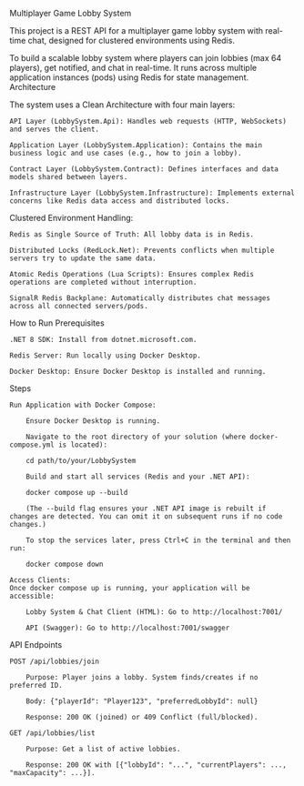 Multiplayer Game Lobby System

This project is a REST API for a multiplayer game lobby system with real-time chat, designed for clustered environments using Redis.

To build a scalable lobby system where players can join lobbies (max 64 players), get notified, and chat in real-time. It runs across multiple application instances (pods) using Redis for state management.
Architecture

The system uses a Clean Architecture with four main layers:

    API Layer (LobbySystem.Api): Handles web requests (HTTP, WebSockets) and serves the client.

    Application Layer (LobbySystem.Application): Contains the main business logic and use cases (e.g., how to join a lobby).

    Contract Layer (LobbySystem.Contract): Defines interfaces and data models shared between layers.

    Infrastructure Layer (LobbySystem.Infrastructure): Implements external concerns like Redis data access and distributed locks.

Clustered Environment Handling:

    Redis as Single Source of Truth: All lobby data is in Redis.

    Distributed Locks (RedLock.Net): Prevents conflicts when multiple servers try to update the same data.

    Atomic Redis Operations (Lua Scripts): Ensures complex Redis operations are completed without interruption.

    SignalR Redis Backplane: Automatically distributes chat messages across all connected servers/pods.
    
How to Run
Prerequisites

    .NET 8 SDK: Install from dotnet.microsoft.com.

    Redis Server: Run locally using Docker Desktop.

    Docker Desktop: Ensure Docker Desktop is installed and running.

Steps

    Run Application with Docker Compose:

        Ensure Docker Desktop is running.

        Navigate to the root directory of your solution (where docker-compose.yml is located):

        cd path/to/your/LobbySystem

        Build and start all services (Redis and your .NET API):

        docker compose up --build

        (The --build flag ensures your .NET API image is rebuilt if changes are detected. You can omit it on subsequent runs if no code changes.)

        To stop the services later, press Ctrl+C in the terminal and then run:

        docker compose down

    Access Clients:
    Once docker compose up is running, your application will be accessible:

        Lobby System & Chat Client (HTML): Go to http://localhost:7001/

        API (Swagger): Go to http://localhost:7001/swagger

API Endpoints

    POST /api/lobbies/join

        Purpose: Player joins a lobby. System finds/creates if no preferred ID.

        Body: {"playerId": "Player123", "preferredLobbyId": null}

        Response: 200 OK (joined) or 409 Conflict (full/blocked).

    GET /api/lobbies/list

        Purpose: Get a list of active lobbies.

        Response: 200 OK with [{"lobbyId": "...", "currentPlayers": ..., "maxCapacity": ...}].
